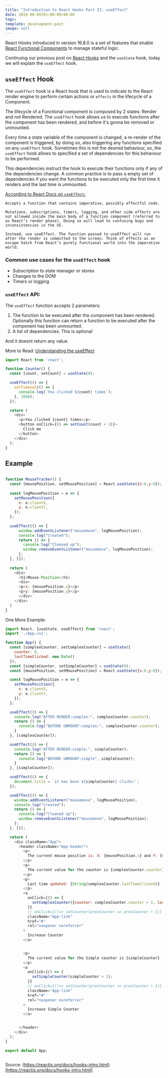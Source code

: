 ```yaml
---
title: "Introduction to React Hooks Part II: useEffect"
date: 2019-08-05T01:00:00+00:00
tags:
template: development-post
image: null
---
```


React Hooks introduced in version 16.8.0 is a set of features that enable [React Functional Components](https://cobuildlab.com/development-blog/react-patterns-functional-components-vs-class-components/) to manage stateful logic.

Continuing our previous post on [React Hooks](https://cobuildlab.com/development-blog/introduction-to-react-hooks-useState/) and the `useState` hook, today we will explain the `useEffect` hook.


## `useEffect` Hook

The `useEffect` hook is a React hook that is used to indicate to the React render engine to perform certain actions or `effects` in the lifecycle of a Component.

The lifecycle of a Functional component is composed by 2 states: Render and not Rendered. The `useEffect` hook allows us to execute functions after the component has been rendered, and before it's gonna be removed or unmounted.

Every time a state variable of the component is changed, a re-render of the component is triggered, by doing so, also triggering any functions specified on any `useEffect` hook. Sometimes this is not the desired behaviour, so, the `useEffect` hook allows to specified a set of dependencies for this behaviour to be performed. 

This dependencies instruct the hook to execute their functions only if any of the dependencies change. A common practice is to pass a empty set of dependencies if you want the functions to be executed only the first time it renders and the last time is unmounted.


[According to React Docs on `useEffect`:](https://reactjs.org/docs/hooks-reference.html#useeffect)

```text
Accepts a function that contains imperative, possibly effectful code.

Mutations, subscriptions, timers, logging, and other side effects are not allowed inside the main body of a function component (referred to as React’s render phase). Doing so will lead to confusing bugs and inconsistencies in the UI.

Instead, use useEffect. The function passed to useEffect will run after the render is committed to the screen. Think of effects as an escape hatch from React’s purely functional world into the imperative world.

```  

### Common use cases for the `useEffect` hook

- Subscription to state manager or stores
- Changes to the DOM
- Timers or logging


### `useEffect` API:

The `useEffect` function accepts 2 parameters:

1) The function to be executed after the component has been rendered. Optionally this function can return a function to be executed after the component has been unmounted. 
2) A list of dependencies. This is optional

And it doesnt return any value.

More to Read: [Understanding the useEffect](https://overreacted.io/a-complete-guide-to-useeffect/)

```javascript 1.8
import React from 'react';

function Counter() {
  const [count, setCount] = useState(0);

  useEffect(() => {
    setTimeout(() => {
      console.log(`You clicked ${count} times`);
    }, 3000);
  });

  return (
    <div>
      <p>You clicked {count} times</p>
      <button onClick={() => setCount(count + 1)}>
        Click me
      </button>
    </div>
  );
}
``` 

## Example

```javascript 1.8

function MouseTracker() {  
  const [mousePosition, setMousePosition] = React.useState({x:0,y:0});
  
  const logMousePosition = e => {
    setMousePosition({
      x: e.clientX,
      y: e.clientY,
    });
  };
  
  useEffect(() => {
      window.addEventListener("mousemove", logMousePosition);
      console.log("Created");
      return () => {
        console.log("Cleaned up");
        window.removeEventListener("mousemove", logMousePosition);
      };
  }, []);
  
  return (
    <div>
      <h1>Mouse Position</h1>
      <div>
      <p>x: {mousePosition.x}</p>
      <p>y: {mousePosition.y}</p>
      </div>
    </div>
  )
}
```

One More Example:

```javascript 1.8
import React, {useState, useEffect} from 'react';
import './App.css';

function App() {
  const [complexCounter, setComplexCounter] = useState({
    counter: 0,
    lastTimeClicked: new Date()
  });
  const [simpleCounter, setSimpleCounter] = useState(0);
  const [mousePosition, setMousePosition] = React.useState({x:0,y:0});

  const logMousePosition = e => {
    setMousePosition({
      x: e.clientX,
      y: e.clientY,
    });
  };

  useEffect(() => {
    console.log("AFTER RENDER:complex:", complexCounter.counter);
    return () => {
      console.log("BEFORE UNMOUNT:complex:", complexCounter.counter);
    }
  }, [complexCounter]);

  useEffect(() => {
    console.log("AFTER RENDER:simple:", simpleCounter);
    return () => {
      console.log("BEFORE UNMOUNT:simple", simpleCounter);
    }
  }, [simpleCounter]);

  useEffect(() => {
    document.title = `it has benn ${simpleCounter} clicks!`;
  });

  useEffect(() => {
    window.addEventListener("mousemove", logMousePosition);
    console.log("Created");
    return () => {
      console.log("Cleaned up");
      window.removeEventListener("mousemove", logMousePosition);
    };
  }, []);

  return (
    <div className="App">
      <header className="App-header">
        <p>
          The current mouse position is: X: {mousePosition.x} and Y: {mousePosition.y}
        </p>
        <p>
          The current value for the counter is {complexCounter.counter}
        </p>
        <p>
          Last time updated: {String(complexCounter.lastTimeClicked)}
        </p>
        <a
          onClick={() => {
            setComplexCounter({counter: complexCounter.counter + 1, lastTimeClicked: new Date()})
          }}
          // onClick={()=> setCounter(prevCounter => prevCounter + 1)}
          className="App-link"
          href="#"
          rel="noopener noreferrer"
        >
          Increase Counter
        </a>


        <p>
          The current value for the Simple counter is {simpleCounter}
        </p>
        <a
          onClick={() => {
            setSimpleCounter(simpleCounter + 1);
          }}
          // onClick={()=> setCounter(prevCounter => prevCounter + 1)}
          className="App-link"
          href="#"
          rel="noopener noreferrer"
        >
          Increase Simple Counter
        </a>


      </header>
    </div>
  );
}

export default App;



```

Source: (https://reactjs.org/docs/hooks-intro.html)[https://reactjs.org/docs/hooks-intro.html] 

